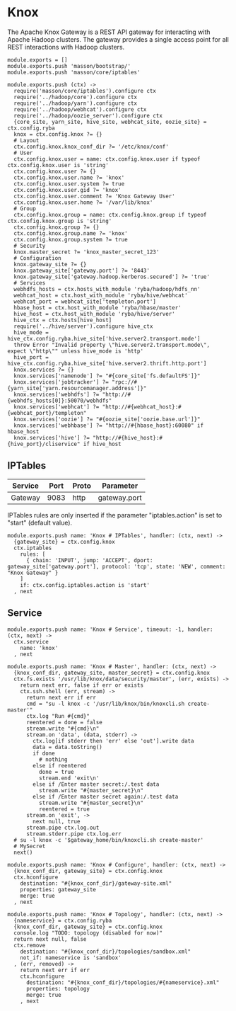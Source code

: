 
# Knox

The Apache Knox Gateway is a REST API gateway for interacting with Apache Hadoop
clusters. The gateway provides a single access point for all REST interactions
with Hadoop clusters.

    module.exports = []
    module.exports.push 'masson/bootstrap/'
    module.exports.push 'masson/core/iptables'

    module.exports.push (ctx) ->
      require('masson/core/iptables').configure ctx
      require('../hadoop/core').configure ctx
      require('../hadoop/yarn').configure ctx
      require('../hadoop/webhcat').configure ctx
      require('../hadoop/oozie_server').configure ctx
      {core_site, yarn_site, hive_site, webhcat_site, oozie_site} = ctx.config.ryba
      knox = ctx.config.knox ?= {}
      # Layout
      ctx.config.knox.knox_conf_dir ?= '/etc/knox/conf'
      # User
      ctx.config.knox.user = name: ctx.config.knox.user if typeof ctx.config.knox.user is 'string'
      ctx.config.knox.user ?= {}
      ctx.config.knox.user.name ?= 'knox'
      ctx.config.knox.user.system ?= true
      ctx.config.knox.user.gid ?= 'knox'
      ctx.config.knox.user.comment ?= 'Knox Gateway User'
      ctx.config.knox.user.home ?= '/var/lib/knox'
      # Group
      ctx.config.knox.group = name: ctx.config.knox.group if typeof ctx.config.knox.group is 'string'
      ctx.config.knox.group ?= {}
      ctx.config.knox.group.name ?= 'knox'
      ctx.config.knox.group.system ?= true
      # Security
      knox.master_secret ?= 'knox_master_secret_123'
      # Configuration
      knox.gateway_site ?= {}
      knox.gateway_site['gateway.port'] ?= '8443'
      knox.gateway_site['gateway.hadoop.kerberos.secured'] ?= 'true'
      # Services
      webhdfs_hosts = ctx.hosts_with_module 'ryba/hadoop/hdfs_nn'
      webhcat_host = ctx.host_with_module 'ryba/hive/webhcat'
      webhcat_port = webhcat_site['templeton.port']
      hbase_host = ctx.host_with_module 'ryba/hbase/master'
      hive_host = ctx.host_with_module 'ryba/hive/server'
      hive_ctx = ctx.hosts[hive_host]
      require('../hive/server').configure hive_ctx
      hive_mode = hive_ctx.config.ryba.hive_site['hive.server2.transport.mode']
      throw Error "Invalid property \"hive.server2.transport.mode\", expect \"http\"" unless hive_mode is 'http'
      hive_port = hive_ctx.config.ryba.hive_site['hive.server2.thrift.http.port']
      knox.services ?= {}
      knox.services['namenode'] ?= "#{core_site['fs.defaultFS']}"
      knox.services['jobtracker'] ?= "rpc://#{yarn_site['yarn.resourcemanager.address']}"
      knox.services['webhdfs'] ?= "http://#{webhdfs_hosts[0]}:50070/webhdfs"
      knox.services['webhcat'] ?= "http://#{webhcat_host}:#{webhcat_port}/templeton"
      knox.services['oozie'] ?= "#{oozie_site['oozie.base.url']}"
      knox.services['webhbase'] ?= "http://#{hbase_host}:60080" if hbase_host
      knox.services['hive'] ?= "http://#{hive_host}:#{hive_port}/cliservice" if hive_host


## IPTables

| Service        | Port  | Proto | Parameter       |
|----------------|-------|-------|-----------------|
| Gateway        | 9083  | http  | gateway.port    |


IPTables rules are only inserted if the parameter "iptables.action" is set to 
"start" (default value).

    module.exports.push name: 'Knox # IPTables', handler: (ctx, next) ->
      {gateway_site} = ctx.config.knox
      ctx.iptables
        rules: [
          { chain: 'INPUT', jump: 'ACCEPT', dport: gateway_site['gateway.port'], protocol: 'tcp', state: 'NEW', comment: "Knox Gateway" }
        ]
        if: ctx.config.iptables.action is 'start'
      , next

## Service

    module.exports.push name: 'Knox # Service', timeout: -1, handler: (ctx, next) ->
      ctx.service
        name: 'knox'
      , next

    module.exports.push name: 'Knox # Master', handler: (ctx, next) ->
      {knox_conf_dir, gateway_site, master_secret} = ctx.config.knox
      ctx.fs.exists '/usr/lib/knox/data/security/master', (err, exists) ->
        return next err, false if err or exists
        ctx.ssh.shell (err, stream) ->
          return next err if err
          cmd = "su -l knox -c '/usr/lib/knox/bin/knoxcli.sh create-master'"
          ctx.log "Run #{cmd}"
          reentered = done = false
          stream.write "#{cmd}\n"
          stream.on 'data', (data, stderr) ->
            ctx.log[if stderr then 'err' else 'out'].write data
            data = data.toString()
            if done
              # nothing
            else if reentered
              done = true
              stream.end 'exit\n'
            else if /Enter master secret:/.test data
              stream.write "#{master_secret}\n"
            else if /Enter master secret again:/.test data
              stream.write "#{master_secret}\n"
              reentered = true
          stream.on 'exit', ->
            next null, true
          stream.pipe ctx.log.out
          stream.stderr.pipe ctx.log.err
      # su -l knox -c '$gateway_home/bin/knoxcli.sh create-master'
      # MySecret
      next()

    module.exports.push name: 'Knox # Configure', handler: (ctx, next) ->
      {knox_conf_dir, gateway_site} = ctx.config.knox
      ctx.hconfigure
        destination: "#{knox_conf_dir}/gateway-site.xml"
        properties: gateway_site
        merge: true
      , next

    module.exports.push name: 'Knox # Topology', handler: (ctx, next) ->
      {nameservice} = ctx.config.ryba
      {knox_conf_dir, gateway_site} = ctx.config.knox
      console.log "TODO: topology (disabled for now)"
      return next null, false
      ctx.remove
        destination: "#{knox_conf_dir}/topologies/sandbox.xml"
        not_if: nameservice is 'sandbox'
      , (err, removed) ->
        return next err if err
        ctx.hconfigure
          destination: "#{knox_conf_dir}/topologies/#{nameservice}.xml"
          properties: topology
          merge: true
        , next




